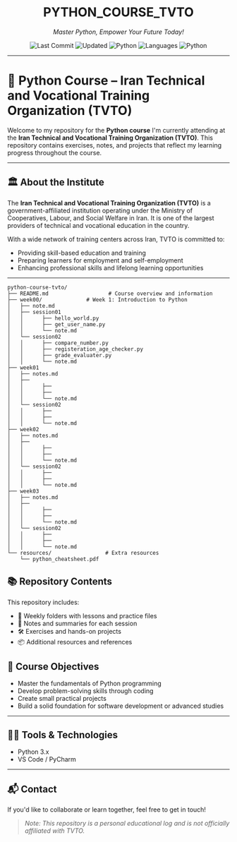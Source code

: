 <div align="center">

# PYTHON_COURSE_TVTO

*Master Python, Empower Your Future Today!*

![Last Commit](https://img.shields.io/github/last-commit/ox0sara/python_course_tvto)
![Updated](https://img.shields.io/badge/last-thursday-blue)
![Python](https://img.shields.io/badge/python-100%25-blue)
![Languages](https://img.shields.io/badge/languages-1-inactive)
![Python](https://img.shields.io/badge/-Python-3776AB?style=flat&logo=python&logoColor=white)

</div>

---

# 🐍 Python Course – Iran Technical and Vocational Training Organization (TVTO)

Welcome to my repository for the **Python course** I'm currently attending at the **Iran Technical and Vocational Training Organization (TVTO)**. This repository contains exercises, notes, and projects that reflect my learning progress throughout the course.

---

## 🏛️ About the Institute

The **Iran Technical and Vocational Training Organization (TVTO)** is a government-affiliated institution operating under the Ministry of Cooperatives, Labour, and Social Welfare in Iran. It is one of the largest providers of technical and vocational education in the country.

With a wide network of training centers across Iran, TVTO is committed to:
- Providing skill-based education and training  
- Preparing learners for employment and self-employment  
- Enhancing professional skills and lifelong learning opportunities

---

```plaintext
python-course-tvto/
├── README.md                   # Course overview and information
├── week00/              # Week 1: Introduction to Python
│   ├── note.md
│   ├── session01
│   │      ├── hello_world.py
│   │      ├── get_user_name.py
│   │      └── note.md
│   └── session02
│   │      ├── compare_number.py
│   │      ├── registeration_age_checker.py
│   │      ├── grade_evaluater.py
│   │      └── note.md
├── week01
│   ├── notes.md
│   ├── 
│   │      ├── 
│   │      ├── 
│   │      └── note.md
│   └── session02
│   │      ├──
│   │      ├──
│   │      └── note.md
├── week02
│   ├── notes.md
│   ├── 
│   │      ├── 
│   │      ├── 
│   │      └── note.md
│   └── session02
│   │      ├──
│   │      ├──
│   │      └── note.md
├── week03
│   ├── notes.md
│   ├── 
│   │      ├── 
│   │      ├── 
│   │      └── note.md
│   └── session02
│   │      ├──
│   │      ├──
│   │      └── note.md
└── resources/                 # Extra resources
    └── python_cheatsheet.pdf
```

## 📚 Repository Contents

This repository includes:
- 📅 Weekly folders with lessons and practice files  
- 🧠 Notes and summaries for each session  
- 🛠️ Exercises and hands-on projects  
- 📦 Additional resources and references



## 🎯 Course Objectives

- Master the fundamentals of Python programming  
- Develop problem-solving skills through coding  
- Create small practical projects  
- Build a solid foundation for software development or advanced studies

---

## 🧑‍💻 Tools & Technologies

- Python 3.x  
- VS Code / PyCharm  

---

## 📬 Contact

If you'd like to collaborate or learn together, feel free to get in touch!

> _Note: This repository is a personal educational log and is not officially affiliated with TVTO._
